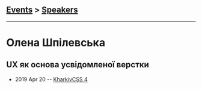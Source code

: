 ## [Events](../README.md) > [Speakers](../speakers.md)
---

# Олена Шпілевська

## UX як основа усвідомленої верстки
- 2019 Apr 20 -- [KharkivCSS 4](https://www.youtube.com/watch?v=XRtSLTg_q-g)    

